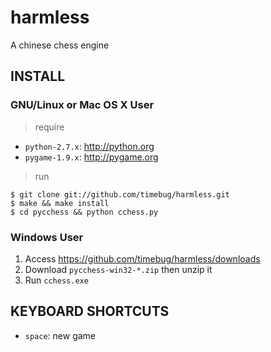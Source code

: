 # harmless

A chinese chess engine

## INSTALL

### GNU/Linux or Mac OS X User

> require

* `python-2.7.x`: <http://python.org>
* `pygame-1.9.x`: <http://pygame.org>

> run

```
$ git clone git://github.com/timebug/harmless.git
$ make && make install
$ cd pycchess && python cchess.py
```

### Windows User

1. Access <https://github.com/timebug/harmless/downloads>
2. Download `pycchess-win32-*.zip` then unzip it
3. Run `cchess.exe`

## KEYBOARD SHORTCUTS

* `space`: new game
